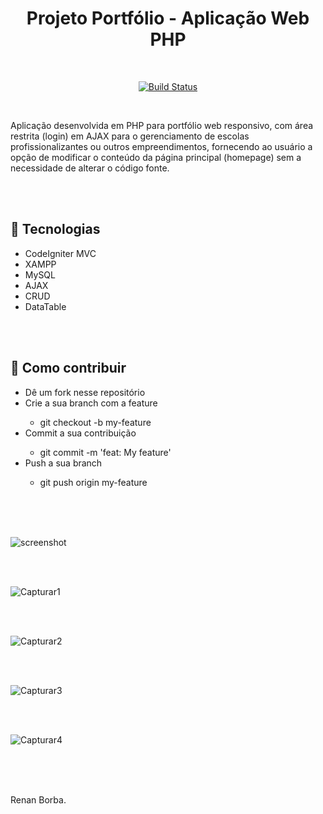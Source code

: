 <div align="center">

# Projeto Portfólio - Aplicação Web PHP

</div>

<br>

<div align="center">

[![Build Status](https://img.shields.io/github/stars/RenanBorba/php-web.svg)](https://github.com/RenanBorba/php-web)

</div>

<br>

Aplicação desenvolvida em PHP para portfólio web responsivo, com área restrita (login) em AJAX para o gerenciamento de escolas profissionalizantes ou outros empreendimentos, fornecendo ao usuário a opção de modificar o conteúdo da página principal (homepage) sem a necessidade de alterar o código fonte.

<br><br>

## :rocket: Tecnologias
<ul>
  <li>CodeIgniter MVC</li>
  <li>XAMPP</li>
  <li>MySQL</li>
  <li>AJAX</li>
  <li>CRUD</li>
  <li>DataTable</li>
</ul>

<br><br>

## :punch: Como contribuir
<ul>
  <li>Dê um fork nesse repositório</li>
  <li>Crie a sua branch com a feature</li>
    <ul>
      <li>git checkout -b my-feature</li>
    </ul>
  <li>Commit a sua contribuição</li>
    <ul>
      <li>git commit -m 'feat: My feature'</li>
    </ul>
  <li>Push a sua branch</li>
    <ul>
      <li>git push origin my-feature</li>
    </ul>
</ul>
<br><br><br>

![screenshot](https://user-images.githubusercontent.com/48495838/63203411-a3921300-c065-11e9-9b50-4ae376503f08.png)

<br><br>

![Capturar1](https://user-images.githubusercontent.com/48495838/63203421-b4428900-c065-11e9-9126-4bacd65c51ab.JPG)

<br><br>

![Capturar2](https://user-images.githubusercontent.com/48495838/63203533-6417f680-c066-11e9-8df0-0470a18bc723.JPG)

<br><br>

![Capturar3](https://user-images.githubusercontent.com/48495838/63203437-d3411b00-c065-11e9-9947-6b995d9215f1.JPG)

<br><br>

![Capturar4](https://user-images.githubusercontent.com/48495838/63203445-dd631980-c065-11e9-8685-633ced06d902.JPG)

<br><br><br>

Renan Borba.
